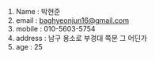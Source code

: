 1. Name : 박현준
2. email : baghyeonjun16@gmail.com
3. mobile : 010-5603-5754
4. address : 남구 용소로 부경대 쪽문 그 어딘가
5. age : 25